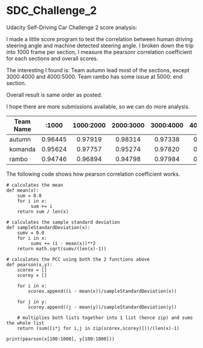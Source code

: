 # SDC_Challenge_2
Udacity Self-Driving Car Challenge 2 score analysis:

I made a little score program to test the correlation between human driving steering angle and machine detected steering angle.
I broken down the trip into 1000 frame per section, I measure the pearsonr correlation coefficient for each sections and overall scores. 

The interesting I found is:
Team autumn lead most of the sections, except 3000:4000 and 4000:5000. 
Team rambo has some issue at 5000: end section. 

Overall result is same order as posted. 

I hope there are more submissions available, so we can do more analysis.

| Team Name |   :1000 |1000:2000|2000:3000|3000:4000|4000:5000|5000:    | overall |
| ----------|:-------:|:-------:|:-------:|:-------:|:-------:|--------:|--------:|
| autumn    | 0.96445 | 0.97919 | 0.98314 | 0.97338 | 0.97434 | 0.95287 | 0.97508 |
| komanda   | 0.95624 | 0.97757 | 0.95274 | 0.97820 | 0.97552 | 0.93064 | 0.97115 |
| rambo     | 0.94746 | 0.96894 | 0.94798 | 0.97984 | 0.97356 | 0.64140 | 0.93332 |



The following code shows how pearson correlation coefficient works. 
```
# calculates the mean
def mean(x):
    sum = 0.0
    for i in x:
         sum += i
    return sum / len(x) 

# calculates the sample standard deviation
def sampleStandardDeviation(x):
    sumv = 0.0
    for i in x:
         sumv += (i - mean(x))**2
    return math.sqrt(sumv/(len(x)-1))

# calculates the PCC using both the 2 functions above
def pearson(x,y):
    scorex = []
    scorey = []

    for i in x: 
        scorex.append((i - mean(x))/sampleStandardDeviation(x)) 

    for j in y:
        scorey.append((j - mean(y))/sampleStandardDeviation(y))

    # multiplies both lists together into 1 list (hence zip) and sums the whole list   
    return (sum([i*j for i,j in zip(scorex,scorey)]))/(len(x)-1)

print(pearson(x[100:1000], y[100:1000]))

```
